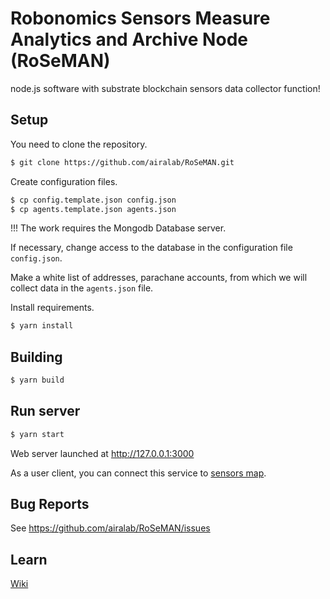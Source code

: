# Robonomics Sensors Measure Analytics and Archive Node (RoSeMAN)

node.js software with substrate blockchain sensors data collector function!

## Setup

  You need to clone the repository.

  ```bash
  $ git clone https://github.com/airalab/RoSeMAN.git
  ```

  Create configuration files.

  ```bash
  $ cp config.template.json config.json
  $ cp agents.template.json agents.json
  ```

  !!! The work requires the Mongodb Database server.

  If necessary, change access to the database in the configuration file `config.json`.

  Make a white list of addresses, parachane accounts, from which we will collect data in the `agents.json` file.

  Install requirements.

  ```bash
  $ yarn install
  ```

## Building

  ```bash
  $ yarn build
  ```

## Run server

  ```bash
  $ yarn start
  ```

  Web server launched at http://127.0.0.1:3000

  As a user client, you can connect this service to [sensors map](https://github.com/airalab/sensors.robonomics.network).

## Bug Reports

  See https://github.com/airalab/RoSeMAN/issues

## Learn

  [Wiki](https://wiki.robonomics.network/)
